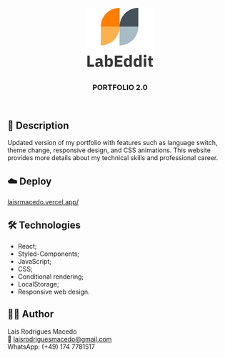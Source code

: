 <p align="center">
  <img src="https://github.com/laisrmacedo/labeddit-frontend/blob/main/labeddit/src/assets/logoLogin.png?raw=true" />
</p>
<h3 align="center">PORTFOLIO 2.0</h3>
<br>

## 📝 Description

Updated version of my portfolio with features such as language switch, theme change, responsive design, and CSS animations. This website provides more details about my technical skills and professional career.

## ☁️ Deploy

[laisrmacedo.vercel.app/](https://laisrmacedo.vercel.app/)

## 🛠 Technologies

- React; 
- Styled-Components;
- JavaScript;
- CSS;
- Conditional rendering;
- LocalStorage;
- Responsive web design.

## 👩‍💻 Author

Laís Rodrigues Macedo <br>
📧 laisrodriguesmacedo@gmail.com <br>
WhatsApp: (+49) 174 7781517

